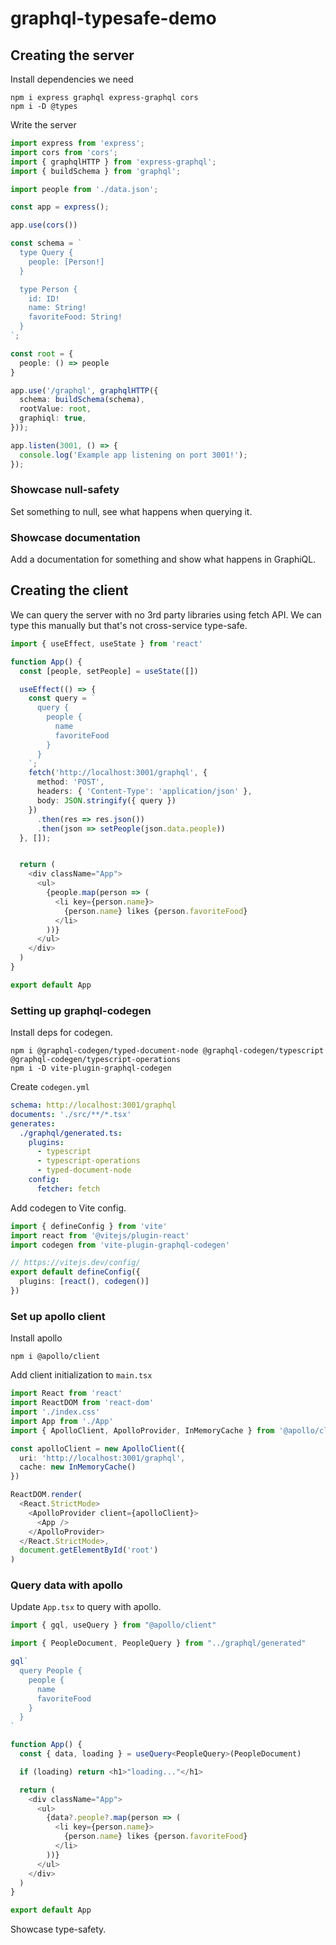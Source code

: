 # graphql-typesafe-demo

## Creating the server

Install dependencies we need
```
npm i express graphql express-graphql cors
npm i -D @types
```

Write the server
```ts
import express from 'express';
import cors from 'cors';
import { graphqlHTTP } from 'express-graphql';
import { buildSchema } from 'graphql';

import people from './data.json';

const app = express();

app.use(cors())

const schema = `
  type Query {
    people: [Person!]
  }

  type Person {
    id: ID!
    name: String!
    favoriteFood: String!
  }
`;

const root = {
  people: () => people
}

app.use('/graphql', graphqlHTTP({
  schema: buildSchema(schema),
  rootValue: root,
  graphiql: true,
}));

app.listen(3001, () => {
  console.log('Example app listening on port 3001!');
});
```

### Showcase null-safety

Set something to null, see what happens when querying it.

### Showcase documentation

Add a documentation for something and show what happens in GraphiQL.

## Creating the client

We can query the server with no 3rd party libraries using fetch API.
We can type this manually but that's not cross-service type-safe.

```ts
import { useEffect, useState } from 'react'

function App() {
  const [people, setPeople] = useState([])

  useEffect(() => {
    const query = `
      query {
        people {
          name
          favoriteFood
        }
      }
    `;
    fetch('http://localhost:3001/graphql', {
      method: 'POST',
      headers: { 'Content-Type': 'application/json' },
      body: JSON.stringify({ query })
    })
      .then(res => res.json())
      .then(json => setPeople(json.data.people))
  }, []);


  return (
    <div className="App">
      <ul>
        {people.map(person => (
          <li key={person.name}>
            {person.name} likes {person.favoriteFood}
          </li>
        ))}
      </ul>
    </div>
  )
}

export default App
```

### Setting up graphql-codegen

Install deps for codegen.
```
npm i @graphql-codegen/typed-document-node @graphql-codegen/typescript @graphql-codegen/typescript-operations
npm i -D vite-plugin-graphql-codegen
```

Create `codegen.yml`

```yml
schema: http://localhost:3001/graphql
documents: './src/**/*.tsx'
generates:
  ./graphql/generated.ts:
    plugins:
      - typescript
      - typescript-operations
      - typed-document-node
    config:
      fetcher: fetch
```

Add codegen to Vite config.
```ts
import { defineConfig } from 'vite'
import react from '@vitejs/plugin-react'
import codegen from 'vite-plugin-graphql-codegen'

// https://vitejs.dev/config/
export default defineConfig({
  plugins: [react(), codegen()]
})
```

### Set up apollo client

Install apollo
```
npm i @apollo/client
```

Add client initialization to `main.tsx`

```ts
import React from 'react'
import ReactDOM from 'react-dom'
import './index.css'
import App from './App'
import { ApolloClient, ApolloProvider, InMemoryCache } from '@apollo/client'

const apolloClient = new ApolloClient({
  uri: 'http://localhost:3001/graphql',
  cache: new InMemoryCache()
})

ReactDOM.render(
  <React.StrictMode>
    <ApolloProvider client={apolloClient}>
      <App />
    </ApolloProvider>
  </React.StrictMode>,
  document.getElementById('root')
)
```

### Query data with apollo

Update `App.tsx` to query with apollo.

```ts
import { gql, useQuery } from "@apollo/client"

import { PeopleDocument, PeopleQuery } from "../graphql/generated"

gql`
  query People {
    people {
      name
      favoriteFood
    }
  }
`

function App() {
  const { data, loading } = useQuery<PeopleQuery>(PeopleDocument)

  if (loading) return <h1>"loading..."</h1>

  return (
    <div className="App">
      <ul>
        {data?.people?.map(person => (
          <li key={person.name}>
            {person.name} likes {person.favoriteFood}
          </li>
        ))}
      </ul>
    </div>
  )
}

export default App
```

Showcase type-safety.